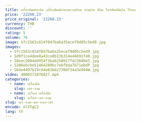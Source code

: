 ```yaml
---
title: เครื่องพิมพ์ระเหิด เครื่องพิมพ์ถ่ายเทความร้อน ภาพถ่าย ฟิล์ม โทรศัพท์มือถือ ไร้สาย
price: '22260.23'
price_original: '22260.23'
currency: THB
discount: ''
rating: 5
volume: 76
image: Sfc1563c814f047baba35ecef9d05c5ed9.jpg
images:
  - Sfc1563c814f047baba35ecef9d05c5ed9.jpg
  - Sd9f1ce4dee0a43ce8b13b314e46691f40.jpg
  - S8eec2004dd954f3bab258017fdc5606e5.jpg
  - S206ebcbe51464280bc7abfbda7b71ebdP.jpg
  - S64e4497b19cd4e83bb2730df34a3e944W.jpg
video: 4000271076027.mp4
categories:
  - name: เครื่องมือ
    slug: เคร-องม
  - name: อะไหล่ เครื่องมือ
    slug: อะไหล-เคร-องม
slug: เคร-องพ-มพ-ระเห-เคร
encode: ol5TgC2
lang: th
---
```

  